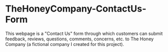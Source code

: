 # TheHoneyCompany-ContactUs-Form
This webpage is a "Contact Us" form through which customers can submit feedback, reviews, questions, comments, concerns, etc. to The Honey Company (a fictional company I created for this project).
